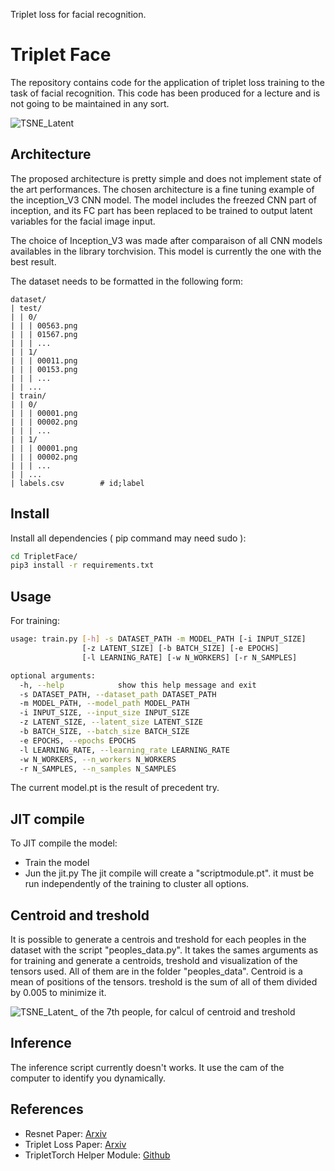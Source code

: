 Triplet loss for facial recognition.

# Triplet Face

The repository contains code for the application of triplet loss training to the
task of facial recognition. This code has been produced for a lecture and is not
going to be maintained in any sort.

![TSNE_Latent](TSNE_Latent.png)

## Architecture

The proposed architecture is pretty simple and does not implement state of the
art performances. The chosen architecture is a fine tuning example of the
inception_V3 CNN model. The model includes the freezed CNN part of inception, and its
FC part has been replaced to be trained to output latent variables for the
facial image input.

The choice of Inception_V3 was made after comparaison of all CNN models availables
in the library torchvision. This model is currently the one with the best result.

The dataset needs to be formatted in the following form:
```
dataset/
| test/
| | 0/
| | | 00563.png
| | | 01567.png
| | | ...
| | 1/
| | | 00011.png
| | | 00153.png
| | | ...
| | ...
| train/
| | 0/
| | | 00001.png
| | | 00002.png
| | | ...
| | 1/
| | | 00001.png
| | | 00002.png
| | | ...
| | ...
| labels.csv        # id;label
```

## Install

Install all dependencies ( pip command may need sudo ):
```bash
cd TripletFace/
pip3 install -r requirements.txt
```

## Usage

For training:
```bash
usage: train.py [-h] -s DATASET_PATH -m MODEL_PATH [-i INPUT_SIZE]
                [-z LATENT_SIZE] [-b BATCH_SIZE] [-e EPOCHS]
                [-l LEARNING_RATE] [-w N_WORKERS] [-r N_SAMPLES]

optional arguments:
  -h, --help            show this help message and exit
  -s DATASET_PATH, --dataset_path DATASET_PATH
  -m MODEL_PATH, --model_path MODEL_PATH
  -i INPUT_SIZE, --input_size INPUT_SIZE
  -z LATENT_SIZE, --latent_size LATENT_SIZE
  -b BATCH_SIZE, --batch_size BATCH_SIZE
  -e EPOCHS, --epochs EPOCHS
  -l LEARNING_RATE, --learning_rate LEARNING_RATE
  -w N_WORKERS, --n_workers N_WORKERS
  -r N_SAMPLES, --n_samples N_SAMPLES
```

The current model.pt is the result of precedent try.

## JIT compile

To JIT compile the model:
  - Train the model
  - Jun the jit.py
The jit compile will create a "scriptmodule.pt". it must be run independently of
the training to cluster all options.

## Centroid and treshold

It is possible to generate a centrois and treshold for each peoples in the dataset
with the script "peoples_data.py". It takes the sames arguments as for training and
generate a centroids, treshold and visualization of the tensors used.
All of them are in the folder "peoples_data".
Centroid is a mean of positions of the tensors. treshold is the sum of all of them divided by 0.005 to
minimize it.

![TSNE_Latent_ of the 7th people, for calcul of centroid and treshold](peoples_vizualisation_7.png)

## Inference

The inference script currently doesn't works. It use the cam of the computer to
identify you dynamically.


## References

* Resnet Paper: [Arxiv](https://arxiv.org/pdf/1512.03385.pdf)
* Triplet Loss Paper: [Arxiv](https://arxiv.org/pdf/1503.03832.pdf)
* TripletTorch Helper Module: [Github](https://github.com/TowardHumanizedInteraction/TripletTorch)

